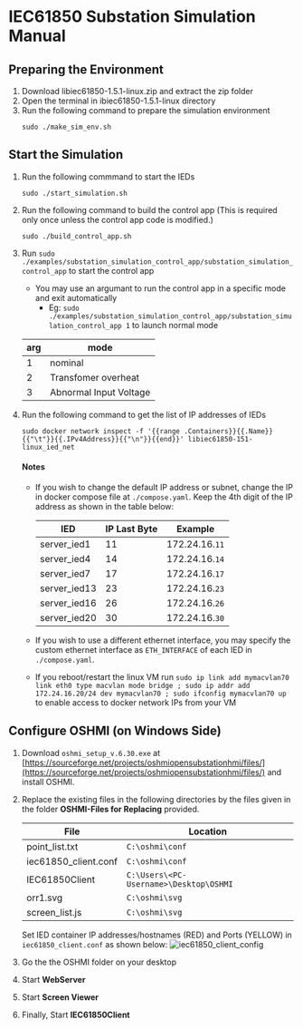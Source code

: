 #  IEC61850 Substation Simulation Manual
## Preparing the Environment

1. Download libiec61850-1.5.1-linux.zip and extract the zip folder
2. Open the terminal in ibiec61850-1.5.1-linux directory
3. Run the following command to prepare the simulation environment
    ```
    sudo ./make_sim_env.sh
    ```

## Start the Simulation
1. Run the following commmand to start the IEDs
    ```
    sudo ./start_simulation.sh
    ```
2. Run the following command to build the control app (This is required only once unless the control app code is modified.)
    ```
    sudo ./build_control_app.sh
    ```
3. Run `sudo ./examples/substation_simulation_control_app/substation_simulation_control_app` to start the control app
    - You may use an argumant to run the control app in a specific mode and exit automatically
      - Eg: `sudo ./examples/substation_simulation_control_app/substation_simulation_control_app 1` to launch normal mode

    | arg | mode    |
    |-----|---------|
    | 1   | nominal |
    | 2   | Transfomer overheat |
    | 3   | Abnormal Input Voltage |

4.  Run the following command to get the list of IP addresses of IEDs
    ```
    sudo docker network inspect -f '{{range .Containers}}{{.Name}}{{"\t"}}{{.IPv4Address}}{{"\n"}}{{end}}' libiec61850-151-linux_ied_net
    ```
    
    #### Notes
    - If you wish to change the default IP address or subnet, change the IP in docker compose file at  `./compose.yaml`. Keep the 4th digit of the IP address as shown in the table below:
      
        | IED | IP Last Byte | Example |
        |-----|---------|---------|
        | server_ied1   | 11 | 172.24.16.`11` |
        | server_ied4   | 14 | 172.24.16.`14` |
        | server_ied7   | 17 | 172.24.16.`17` |
        | server_ied13   | 23 | 172.24.16.`23` |
        | server_ied16   | 26 | 172.24.16.`26` |
        | server_ied20   | 30 | 172.24.16.`30` |

    - If you wish to use a different ethernet interface, you may specify the custom ethernet interface as `ETH_INTERFACE` of each IED in `./compose.yaml`. 

    - If you reboot/restart the linux VM run `sudo ip link add mymacvlan70 link eth0 type macvlan mode bridge ; sudo ip addr add 172.24.16.20/24 dev mymacvlan70 ; sudo ifconfig mymacvlan70 up` to enable access to docker network IPs from your VM

## Configure OSHMI (on Windows Side)

1. Download `oshmi_setup_v.6.30.exe` at [https://sourceforge.net/projects/oshmiopensubstationhmi/files/](https://sourceforge.net/projects/oshmiopensubstationhmi/files/) and install OSHMI.
2. Replace the existing files in the following directories by the files given in the folder **OSHMI-Files for Replacing** provided.
   
    | File | Location    |
    |-----|---------|
    | point_list.txt   | `C:\oshmi\conf` |
    | iec61850_client.conf | `C:\oshmi\conf` |
    | IEC61850Client   | `C:\Users\<PC-Username>\Desktop\OSHMI` |
    | orr1.svg   | `C:\oshmi\svg` |
    | screen_list.js | `C:\oshmi\svg` |

    Set IED container IP addresses/hostnames (RED) and Ports (YELLOW) in `iec61850_client.conf` as shown below:
    ![iec61850_client_config](https://github.com/jware-automation/substation-simulation-instructions/assets/83968050/72bb8b4f-272c-4b54-93ac-0d94f17a2bd2)


4. Go the the OSHMI folder on your desktop
5. Start **WebServer**
6. Start **Screen Viewer**
7. Finally, Start **IEC61850Client**
